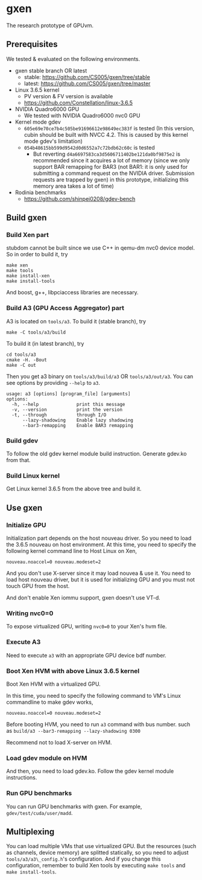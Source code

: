 # gxen

The research prototype of GPUvm.

## Prerequisites

We tested & evaluated on the following environments.

+ gxen stable branch OR latest
    + stable: https://github.com/CS005/gxen/tree/stable
    + latest: https://github.com/CS005/gxen/tree/master
+ Linux 3.6.5 kernel
    + PV version & FV version is available
    + https://github.com/Constellation/linux-3.6.5
+ NVIDIA Quadro6000 GPU
    + We tested with NVIDIA Quadro6000 nvc0 GPU
+ Kernel mode gdev
    + `605e69e70ce7b4c505be91696612e98649ec383f` is tested (In this version, cubin should be built with NVCC 4.2. This is caused by this kernel mode gdev's limitation)
    + `054b48615bb599d9542d0d6552a7c72bdb62c60c` is tested
      + But reverting `d4a6697583ca3d5606711402be121da0bf9875e2` is recommended since it acquires a lot of memory (since we only support BAR remapping for BAR3 (not BAR1: it is only used for submitting a command request on the NVIDIA driver. Submission requests are trapped by gxen) in this prototype, initializing this memory area takes a lot of time)
+ Rodinia benchmarks
    + https://github.com/shinpei0208/gdev-bench

## Build gxen

### Build Xen part

stubdom cannot be built since we use C++ in qemu-dm nvc0 device model.
So in order to build it, try
```
make xen
make tools
make install-xen
make install-tools
```

And boost, g++, libpciaccess libraries are necessary.

### Build A3 (GPU Access Aggregator) part

A3 is located on `tools/a3`. To build it (stable branch), try
```
make -C tools/a3/build
```

To build it (in latest branch), try
```
cd tools/a3
cmake -H. -Bout
make -C out
```

Then you get a3 binary on `tools/a3/build/a3` OR `tools/a3/out/a3`. You can see options by providing `--help` to `a3`.

```
usage: a3 [options] [program_file] [arguments]
options:
  -h, --help              print this message
  -v, --version           print the version
  -t, --through           through I/O
      --lazy-shadowing    Enable lazy shadowing
      --bar3-remapping    Enable BAR3 remapping
```

### Build gdev

To follow the old gdev kernel module build instruction. Generate gdev.ko from that.

### Build Linux kernel

Get Linux kernel 3.6.5 from the above tree and build it.

## Use gxen

### Initialize GPU

Initialization part depends on the host nouveau driver. So you need to load the 3.6.5 nouveau on host environment.
At this time, you need to specify the following kernel command line to Host Linux on Xen,

```
nouveau.noaccel=0 nouveau.modeset=2
```

And you don't use X-server since it may load nouvea & use it. You need to load host nouveau driver, but it is used for
initializing GPU and you must not touch GPU from the host.

And don't enable Xen iommu support, gxen doesn't use VT-d.

### Writing nvc0=0

To expose virtualized GPU, writing `nvc0=0` to your Xen's hvm file.

### Execute A3

Need to execute `a3` with an appropriate GPU device bdf number.

### Boot Xen HVM with above Linux 3.6.5 kernel

Boot Xen HVM with a virtualized GPU.

In this time, you need to specify the following command to VM's Linux commandline to make gdev works,
```
nouveau.noaccel=0 nouveau.modeset=2
```

Before booting HVM, you need to run `a3` command with bus number. such as `build/a3 --bar3-remapping --lazy-shadowing 0300`

Recommend not to load X-server on HVM.

### Load gdev module on HVM

And then, you need to load gdev.ko. Follow the gdev kernel module instructions.

### Run GPU benchmarks

You can run GPU benchmarks with gxen. For example, `gdev/test/cuda/user/madd`.

## Multiplexing

You can load multiple VMs that use virtualized GPU.
But the resources (such as channels, device memory) are splitted statically, so you need to adjust `tools/a3/a3\_config.h`'s configuration.
And if you change this configuration, remember to build Xen tools by executing `make tools` and `make install-tools`.
